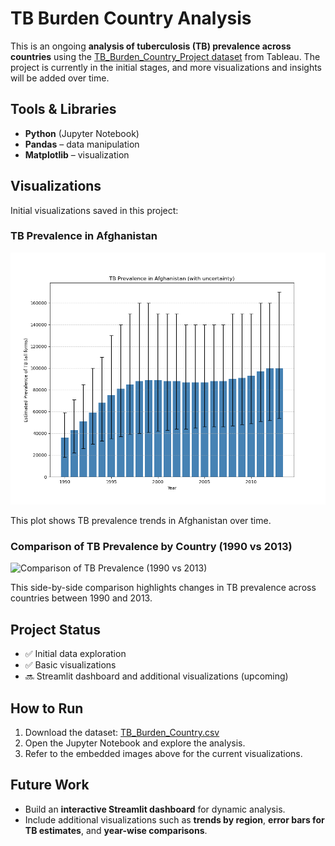 # TB Burden Country Analysis

This is an ongoing **analysis of tuberculosis (TB) prevalence across countries** using the [TB_Burden_Country_Project dataset](https://public.tableau.com/app/sample-data/TB_Burden_Country.csv) from Tableau. The project is currently in the initial stages, and more visualizations and insights will be added over time.

## Tools & Libraries

- **Python** (Jupyter Notebook)  
- **Pandas** – data manipulation  
- **Matplotlib** – visualization  

## Visualizations

Initial visualizations saved in this project:

### TB Prevalence in Afghanistan

![TB Prevalence in Afghanistan](./images/TB_Prevalence_in_Afghanistan.png)

This plot shows TB prevalence trends in Afghanistan over time.

### Comparison of TB Prevalence by Country (1990 vs 2013)

![Comparison of TB Prevalence (1990 vs 2013)](./images/Comparison_of_TB_Prevalence_by_Country_(1990vs2013).png)

This side-by-side comparison highlights changes in TB prevalence across countries between 1990 and 2013.

## Project Status

- ✅ Initial data exploration  
- ✅ Basic visualizations  
- 🔜 Streamlit dashboard and additional visualizations (upcoming)  

## How to Run

1. Download the dataset: [TB_Burden_Country.csv](https://public.tableau.com/app/sample-data/TB_Burden_Country.csv)  
2. Open the Jupyter Notebook and explore the analysis.  
3. Refer to the embedded images above for the current visualizations.

## Future Work

- Build an **interactive Streamlit dashboard** for dynamic analysis.  
- Include additional visualizations such as **trends by region**, **error bars for TB estimates**, and **year-wise comparisons**.  